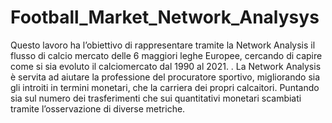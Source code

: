 # Football_Market_Network_Analysys

Questo lavoro ha l’obiettivo di rappresentare tramite la Network Analysis il
flusso di calcio mercato delle 6 maggiori leghe Europee, cercando di capire
come si sia evoluto il calciomercato dal 1990 al 2021. .
La Network Analysis è servita ad aiutare la professione del procuratore sportivo,
migliorando sia gli introiti in termini monetari, che la carriera dei propri
calcaitori. Puntando sia sul numero dei trasferimenti che sui quantitativi monetari
scambiati tramite l’osservazione di diverse metriche.
